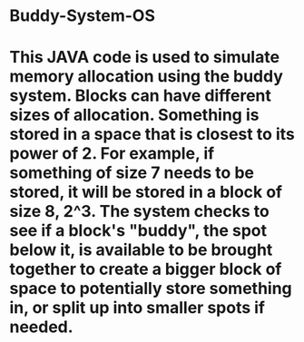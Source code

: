 # Buddy-System-OS
# This JAVA code is used to simulate memory allocation using the buddy system. Blocks can have different sizes of allocation. Something is stored in a space that is closest to its power of 2. For example, if something of size 7 needs to be stored, it will be stored in a block of size 8, 2^3. The system checks to see if a block's "buddy", the spot below it, is available to be brought together to create a bigger block of space to potentially store something in, or split up into smaller spots if needed. 
